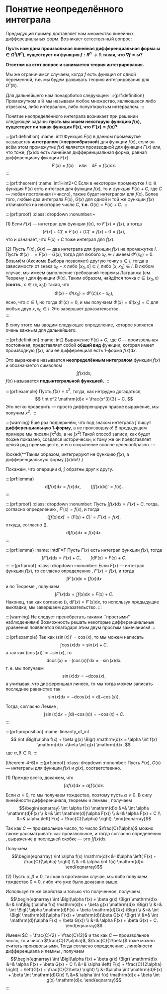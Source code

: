 # Понятие неопределённого интеграла

Предыдущий пример доставляет нам множество линейных дифферециальных форм. Возникает естественный вопрос:

**Пусть нам дана произвольная линейная дифференциальная форма $\omega \in \Omega^1(R^n)$, существует ли функция $f:R^n \to \mathbb{R}$ такая, что $\nabla f = \omega$?**

**Ответом на этот вопрос и занимается теория интегрирования.**

Мы же ограничимся случаем, когда $f$ есть функция от одной переменной, **т.е.** мы будем развивать теорию интегрирования для $\Omega^1(\mathbb{R}).$

Для дальнейшего нам понадобится следующее: 
:::{prf:definition}
Промежутком в $\mathbb{R}$ мы называем любое множество, являющееся либо отрезком, либо интервалом, либо полуоткрытым интервалом.
:::

Понятие неопределённого интеграла возникает при решении следующей задачи:
**пусть мы знаем некоторую функцию $f(x)$, существует ли такая функция $F(x)$, что $F'(x) =f(x)?$**

:::{prf:definition}
:name: int1
Функция $F(x)$ в данном промежутке называется **интегралом** (=**первообразной**) для функции $f(x)$, если во всём этом промежутке $f(x)$ является производной для функции $F(x)$ или, что тоже, $f(x)\mathrm{d}x$ есть линейная дифференциальная форма, равная дифференциалу фукнции $F(x)$
$$
F'(x) = f(x) \quad \mbox{или} \quad  \mathrm{d}F = f(x) \mathrm{d}x.
$$
:::

:::{prf:theorem}
:name: int1=int2+C
Если в некотором промежутке $I \subseteq \mathbb{R}$ функция $F(x)$ есть интеграл для функции $f(x)$, то и функция $F(x) + C$, где $C$ — любая постоянная (=число), также будет интегралом для $f(x)$. Более того, любые два интеграла $F(x)$, $G(x)$ для одной и той же функции $f(x)$ отличаются на некоторое число $C$, **т.е.** $G(x) =F(x) + C.$
:::

:::{prf:proof}
:class: dropdown
:nonumber:~

(1) Если $F(x)$ — интеграл для фукнции $f(x)$, то $F'(x) = f(x)$, а тогда
$$
(F(x) + C)' = F'(x) + (C)' = f(x) + 0 = f(x),
$$
что и означает, что $F(x) +C$ тоже интеграл для $f(x).$

(2) Пусть $F(x), G(x)$ — два интеграла для фукнции $f(x)$ на промежутке $I$. Пусть $\Phi(x): = F(x) - G(x)$, тогда для любого $x_0 \in I$ имеем $\Phi'(x_0) = 0$. Возьмём (Аксиома Выбора позволяет) другую точку $x \in I$, тогда в зависимости от знака $x_0 - x$ либо $[x_0, x] \subseteq I$, либо $[x,x_0] \in I$. В любом случае, мы имеем выполнение требований теоремы Лагранжа (см. Теорему [](#Langrange)) для функции $\Phi(x)$. Таким образом, найдётся точка $c \in (x_0, x)$ (**соотв.**, $c \in (x, x_0)$) такая, что
$$
\Phi(x) - \Phi(x_0) = \Phi'(c)(x-x_0), 
$$
ясно, что $c \in I$, но тогда $\Phi'(c) = 0$, и мы получаем $\Phi(x) = \Phi(x_0) = C$ для любых двух $x,x_0 \in I$. Это завершает доказательство.    
:::

В силу этого мы вводим следующее определение, которое является очень важным для дальнейшего.

:::{prf:definition}
:name: int2
Выражение $F(x) + C$, где $C$ — произвольная постоянная, представляет собой **общий вид** функции, которая имеет производную $f(x)$, или её дифференциал есть $1$-форма $f(x) \mathrm{d}x.$

Это выражение называется **неопределённым интегралом** функции $f(x)$ и обозначается символом
$$
\int f(x) \mathrm{d}x,
$$
$f(x)$ называется **подынтегральной функцией.**
:::

:::{prf:example}
Пусть $f(x) = x^2$, тогда, как нетрудно догадаться,
$$
\int x^2 \mathrm{d}x = \frac{x^3}{3} + C.
$$
Это легко проверить — просто дифференцируя правое выражение, мы получим $x^2.$
:::


:::{warning}
Ещё раз подчеркнём, что под знаком интеграла $\int$ пишут **дифференциальную $1$-форму**, а не производную! В предыдущем примере мы писали $\int x^2 \mathrm{d}x$, а не $\int x^2$! Такой способ записи, как будет позже показано, создался исторически; к тому же он представляет целый ряд преимуществ, и его сохранение вполне целесообразно. 
:::

\boxed{**Таким образом, интегрируют не функцию $f(x)$, а  дифференциальную 
форму $f(x)\mathrm{d}x$!}
}


Покажем, что операции $\mathrm{d}$, $\int$ обратны друг к другу.

:::{prf:lemma}
$$
\mathrm{d} \int f(x)\mathrm{d}x = f(x) \mathrm{d}x, \qquad \left( \int f(x) \mathrm{d}x \right)' = f(x).
$$
:::

:::{prf:proof}
:class: dropdown
:nonumber:
Пусть $\int f(x) \mathrm{d}x = F(x)+С$, тогда, согласно определению [](#int1), $F'(x) = f(x)$, и тогда
$$
\left(\int f(x) \mathrm{d}x \right)' =  (F(x) + C)' = F'(x)  = f(x), 
$$
откуда, согласно ([](#differential_via_dx)),
$$
\mathrm{d} \int f(x)\mathrm{d}x = f(x) \mathrm{d}x.
$$
:::

:::{prf:lemma}
:name: intdF=F
Пусть $F(x)$ есть интеграл функции $f(x)$, тогда
$$
\int F'(x) \mathrm{d}x = F(x) +C, \qquad \int \mathrm{d}F(x) = F(x) + C.
$$
:::
:::{prf:proof}
:class: dropdown
:nonumber:
Если $F(x)$ — интеграл функции $f(x)$, то согласно определению [](#int1), $F'(x) = f(x)$, и тогда
$$
\int F'(x) \mathrm{d}x = \int f(x) \mathrm{d}x
$$
и по Теореме [](#int1=int2+C), получаем
$$
\int F'(x) \mathrm{d}x = \int f(x) \mathrm{d}x =  F(x) +C.
$$
Наконец, так как согласно ([](#differential_via_dx)), $\mathrm{d}F(x)  = F'(x) \mathrm{d}x$, то используя предыдущие выкладки, мы завершаем доказательство.
:::

:::{warning}
Не следует пренебрегать такими ``простыми'' наблюдениями! Возможность решать некоторые дифференциальные уравнения появляется благодаря этим двум простым замечаниям! 
:::

:::{prf:example}
Так как $(\sin (x))' = \cos(x)$, то мы можем написать
$$
\int \cos(x) \mathrm{d}x = \sin(x) +C,
$$
а так как $(\cos (x))' = -\sin(x)$, то 
$$
\mathrm{d} \cos(x) = - (\cos (x))'\mathrm{d}x = - \sin(x) \mathrm{d}x.
$$
т. е. мы получаем
$$
\sin(x) \mathrm{d}x = - \mathrm{d} \cos(x),
$$
а учитывая, что дифференциал линеен, то мы тогда можем записать последнее равенство так:
$$
\sin(x) \mathrm{d}x = - \mathrm{d} \cos(x) = \mathrm{d}(-\cos(x)).
$$

Тогда, согласно Лемме [](#intdF=F),
$$
\int \sin(x) \mathrm{d}x = \int  \mathrm{d}(-\cos(x)) = -\cos(x) + C.
$$
:::

:::{prf:proposition}
:name: linearity_of_int
$$
\int \Bigl(\alpha f(x) + \beta g(x) \Bigr) \mathrm{d}x = \alpha \int f(x) \mathrm{d}x +\beta \int g(x) \mathrm{d}x,
$$
где $\alpha, \beta \in \mathbb{R}.$
:::

(theorem-4-6)=
:::{prf:proof}
:class: dropdown
:nonumber:
Пусть $F(x)$, $G(x)$ — интегралы для фукнции $f(x)$ и $g(x)$, соответственно.

(1) Прежде всего, докажем, что 
$$
\int \alpha f(x) \mathrm{d}x = \alpha \int f(x) \mathrm{d}x.
$$

Если $\alpha = 0$, то мы получаем тождество, поэтому пусть $\alpha \ne 0.$ В силу линейности дифференциала, теоремы [](#int1=int2+C) и леммы [](#int2), получаем
$$\begin{eqnarray}
\int \alpha f(x) \mathrm{d}x &=& \int \alpha \mathrm{d}F(x) \\
&=& \int \mathrm{d}(\alpha F(x)) \\
&=& \alpha F(x) + C \\
&=& \alpha \left( F(x) + \frac{C}{\alpha} \right).
\end{eqnarray}$$

Так как $C$ — произвольное число, то число $\frac{C}{\alpha}$ можно также рассматривать как произвольное, и тогда согласно определению [](#int2), выражение в последней скобке — это $\int f(x) \mathrm{d}x$.

Получаем
$$\begin{eqnarray}
\int \alpha f(x) \mathrm{d}x &=&\alpha \left( F(x) + \frac{C}{\alpha} \right) \\
& =& \alpha \int f(x) \mathrm{d}x.
\end{eqnarray}$$

(2) Пусть $\alpha, \beta\ne 0$, так как в противном случае, мы либо получаем тождество $0 \equiv 0$, либо что уже было доказано выше.

Используя те же свойства и только что полученное, получаем
$$\begin{eqnarray}
\int \Bigl(\alpha f(x) + \beta g(x) \Bigr) \mathrm{d}x &=& \int\Bigl( \alpha f(x) \mathrm{d}x + \beta g(x) \mathrm{d}x \Bigr) \\
&=& \int \Bigl( \alpha \mathrm{d}F(x) + \beta \mathrm{d}G(x) \Bigr) \\
&=& \int \Bigl( \mathrm{d}(\alpha F(x)) + \mathrm{d}(\beta G(x))  \Bigr) \\
&=& \int \mathrm{d}(\alpha F(x) + \beta G(x)) \\
&=& \alpha F(x) + \beta G(x) + C.
\end{eqnarray}$$

Имеем $C = \frac{C}{2} + \frac{C}{2}$ и так как $C$ — произвольное число, то и числа $\frac{C}{2\alpha}$, $\frac{C}{2\beta}$ тоже можно считать произвольными. Тогда согласно определению [](#int2), линейности дифференциала и леммы [](#int2), получаем
$$\begin{eqnarray}
\int \Bigl(\alpha f(x) + \beta g(x) \Bigr) \mathrm{d}x &=& \alpha F(x) + \beta G(x) + C \\
&=& \alpha \left( F(x) + \frac{C}{2\alpha} \right) + \left(G(x) + \frac{C}{2\beta} \right) \\
&=&\alpha \int \mathrm{d}F(x) + \beta \int \mathrm{d}G(x) \\
&=& \alpha \int f(x) \mathrm{d}x + \beta \int g(x) \mathrm{d}x.
\end{eqnarray}$$
:::